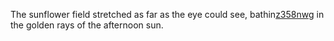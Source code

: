 The sunflower field stretched as far as the eye could see, bathin<a href="https://en.ueh.edu.vn/9104-ree-robux-today.html">z358nw</a>g in the golden rays of the afternoon sun. 
